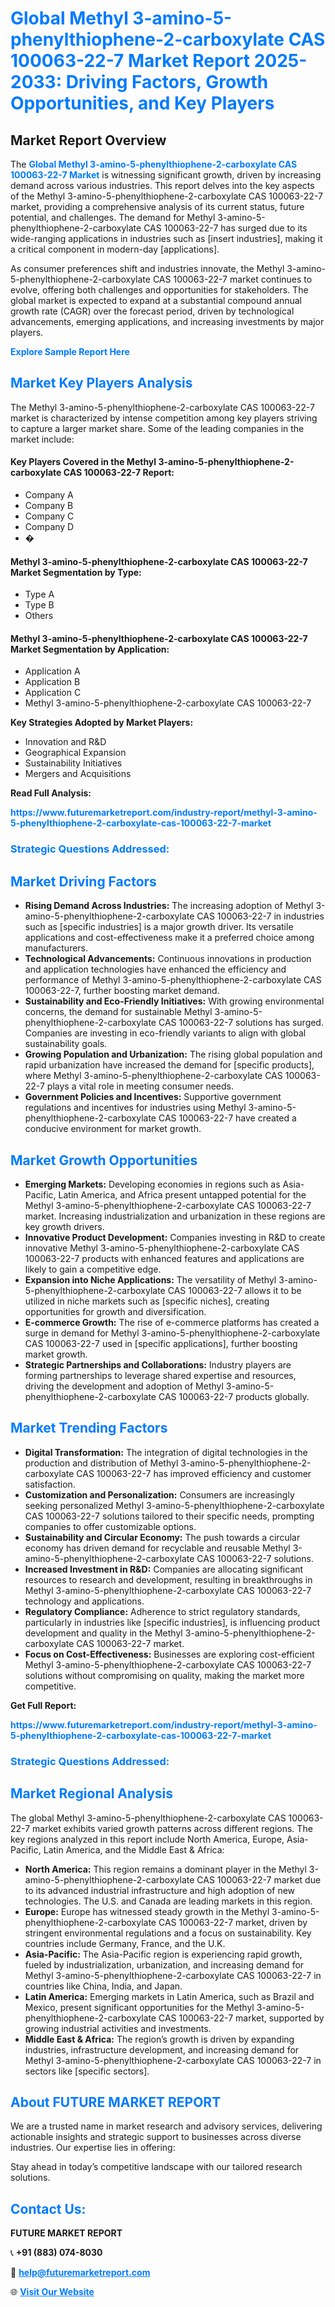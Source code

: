 <h1 style="color: #007BFF;">Global Methyl 3-amino-5-phenylthiophene-2-carboxylate CAS 100063-22-7 Market Report 2025-2033: Driving Factors, Growth Opportunities, and Key Players</h1>

<section id="overview">
<h2>Market Report Overview</h2>
<p>The <a href="https://www.futuremarketreport.com/industry-report/methyl-3-amino-5-phenylthiophene-2-carboxylate-cas-100063-22-7-market" style="color: #007BFF; text-decoration: none;"><strong>Global Methyl 3-amino-5-phenylthiophene-2-carboxylate CAS 100063-22-7 Market</strong></a> is witnessing significant growth, driven by increasing demand across various industries. This report delves into the key aspects of the Methyl 3-amino-5-phenylthiophene-2-carboxylate CAS 100063-22-7 market, providing a comprehensive analysis of its current status, future potential, and challenges. The demand for Methyl 3-amino-5-phenylthiophene-2-carboxylate CAS 100063-22-7 has surged due to its wide-ranging applications in industries such as [insert industries], making it a critical component in modern-day [applications].</p>
<p>As consumer preferences shift and industries innovate, the Methyl 3-amino-5-phenylthiophene-2-carboxylate CAS 100063-22-7 market continues to evolve, offering both challenges and opportunities for stakeholders. The global market is expected to expand at a substantial compound annual growth rate (CAGR) over the forecast period, driven by technological advancements, emerging applications, and increasing investments by major players.</p>
</section>

<section id="overview">
<p><a href="https://www.futuremarketreport.com/request-sample/reportId=112419" style="color: #007BFF; text-decoration: none;"><strong>Explore Sample Report Here</strong></a></p>
</section>

<section id="key-players">
<h2 style="color: #007BFF;">Market Key Players Analysis</h2>
<p>The Methyl 3-amino-5-phenylthiophene-2-carboxylate CAS 100063-22-7 market is characterized by intense competition among key players striving to capture a larger market share. Some of the leading companies in the market include:</p>
<h4>Key Players Covered in the Methyl 3-amino-5-phenylthiophene-2-carboxylate CAS 100063-22-7 Report:</h4>
<ul><li>Company A</li><li>Company B</li><li>Company C</li><li>Company D</li><li>�</li></ul>
<h4>Methyl 3-amino-5-phenylthiophene-2-carboxylate CAS 100063-22-7 Market Segmentation by Type:</h4>
<ul><li>Type A</li><li>Type B</li><li>Others</li></ul>

<h4>Methyl 3-amino-5-phenylthiophene-2-carboxylate CAS 100063-22-7 Market Segmentation by Application:</h4>
<ul><li>Application A</li><li>Application B</li><li>Application C</li><li>Methyl 3-amino-5-phenylthiophene-2-carboxylate CAS 100063-22-7</li></ul>
<p><strong>Key Strategies Adopted by Market Players:</strong></p>
<ul>
<li>Innovation and R&D</li>
<li>Geographical Expansion</li>
<li>Sustainability Initiatives</li>
<li>Mergers and Acquisitions</li>
</ul>
</section>

<section>
<p><strong>Read Full Analysis: </strong></p><a href="https://www.futuremarketreport.com/industry-report/methyl-3-amino-5-phenylthiophene-2-carboxylate-cas-100063-22-7-market" style="color: #007BFF; text-decoration: none;"><strong>https://www.futuremarketreport.com/industry-report/methyl-3-amino-5-phenylthiophene-2-carboxylate-cas-100063-22-7-market</strong></a>
<h3 style="color: #007BFF;">Strategic Questions Addressed:</h3>
</section>

<section id="driving-factors">
<h2 style="color: #007BFF;">Market Driving Factors</h2>
<ul>
<li><strong>Rising Demand Across Industries:</strong> The increasing adoption of Methyl 3-amino-5-phenylthiophene-2-carboxylate CAS 100063-22-7 in industries such as [specific industries] is a major growth driver. Its versatile applications and cost-effectiveness make it a preferred choice among manufacturers.</li>
<li><strong>Technological Advancements:</strong> Continuous innovations in production and application technologies have enhanced the efficiency and performance of Methyl 3-amino-5-phenylthiophene-2-carboxylate CAS 100063-22-7, further boosting market demand.</li>
<li><strong>Sustainability and Eco-Friendly Initiatives:</strong> With growing environmental concerns, the demand for sustainable Methyl 3-amino-5-phenylthiophene-2-carboxylate CAS 100063-22-7 solutions has surged. Companies are investing in eco-friendly variants to align with global sustainability goals.</li>
<li><strong>Growing Population and Urbanization:</strong> The rising global population and rapid urbanization have increased the demand for [specific products], where Methyl 3-amino-5-phenylthiophene-2-carboxylate CAS 100063-22-7 plays a vital role in meeting consumer needs.</li>
<li><strong>Government Policies and Incentives:</strong> Supportive government regulations and incentives for industries using Methyl 3-amino-5-phenylthiophene-2-carboxylate CAS 100063-22-7 have created a conducive environment for market growth.</li>
</ul>
</section>

<section id="growth-opportunities">
<h2 style="color: #007BFF;">Market Growth Opportunities</h2>
<ul>
<li><strong>Emerging Markets:</strong> Developing economies in regions such as Asia-Pacific, Latin America, and Africa present untapped potential for the Methyl 3-amino-5-phenylthiophene-2-carboxylate CAS 100063-22-7 market. Increasing industrialization and urbanization in these regions are key growth drivers.</li>
<li><strong>Innovative Product Development:</strong> Companies investing in R&D to create innovative Methyl 3-amino-5-phenylthiophene-2-carboxylate CAS 100063-22-7 products with enhanced features and applications are likely to gain a competitive edge.</li>
<li><strong>Expansion into Niche Applications:</strong> The versatility of Methyl 3-amino-5-phenylthiophene-2-carboxylate CAS 100063-22-7 allows it to be utilized in niche markets such as [specific niches], creating opportunities for growth and diversification.</li>
<li><strong>E-commerce Growth:</strong> The rise of e-commerce platforms has created a surge in demand for Methyl 3-amino-5-phenylthiophene-2-carboxylate CAS 100063-22-7 used in [specific applications], further boosting market growth.</li>
<li><strong>Strategic Partnerships and Collaborations:</strong> Industry players are forming partnerships to leverage shared expertise and resources, driving the development and adoption of Methyl 3-amino-5-phenylthiophene-2-carboxylate CAS 100063-22-7 products globally.</li>
</ul>
</section>

<section id="trending-factors">
<h2 style="color: #007BFF;">Market Trending Factors</h2>
<ul>
<li><strong>Digital Transformation:</strong> The integration of digital technologies in the production and distribution of Methyl 3-amino-5-phenylthiophene-2-carboxylate CAS 100063-22-7 has improved efficiency and customer satisfaction.</li>
<li><strong>Customization and Personalization:</strong> Consumers are increasingly seeking personalized Methyl 3-amino-5-phenylthiophene-2-carboxylate CAS 100063-22-7 solutions tailored to their specific needs, prompting companies to offer customizable options.</li>
<li><strong>Sustainability and Circular Economy:</strong> The push towards a circular economy has driven demand for recyclable and reusable Methyl 3-amino-5-phenylthiophene-2-carboxylate CAS 100063-22-7 solutions.</li>
<li><strong>Increased Investment in R&D:</strong> Companies are allocating significant resources to research and development, resulting in breakthroughs in Methyl 3-amino-5-phenylthiophene-2-carboxylate CAS 100063-22-7 technology and applications.</li>
<li><strong>Regulatory Compliance:</strong> Adherence to strict regulatory standards, particularly in industries like [specific industries], is influencing product development and quality in the Methyl 3-amino-5-phenylthiophene-2-carboxylate CAS 100063-22-7 market.</li>
<li><strong>Focus on Cost-Effectiveness:</strong> Businesses are exploring cost-efficient Methyl 3-amino-5-phenylthiophene-2-carboxylate CAS 100063-22-7 solutions without compromising on quality, making the market more competitive.</li>
</ul>
</section>

<section>
<p><strong>Get Full Report: </strong></p><a href="https://www.futuremarketreport.com/industry-report/methyl-3-amino-5-phenylthiophene-2-carboxylate-cas-100063-22-7-market" style="color: #007BFF; text-decoration: none;"><strong>https://www.futuremarketreport.com/industry-report/methyl-3-amino-5-phenylthiophene-2-carboxylate-cas-100063-22-7-market</strong></a>
<h3 style="color: #007BFF;">Strategic Questions Addressed:</h3>
</section>


<section id="regional-analysis">
<h2 style="color: #007BFF;">Market Regional Analysis</h2>
<p>The global Methyl 3-amino-5-phenylthiophene-2-carboxylate CAS 100063-22-7 market exhibits varied growth patterns across different regions. The key regions analyzed in this report include North America, Europe, Asia-Pacific, Latin America, and the Middle East & Africa:</p>
<ul>
<li><strong>North America:</strong> This region remains a dominant player in the Methyl 3-amino-5-phenylthiophene-2-carboxylate CAS 100063-22-7 market due to its advanced industrial infrastructure and high adoption of new technologies. The U.S. and Canada are leading markets in this region.</li>
<li><strong>Europe:</strong> Europe has witnessed steady growth in the Methyl 3-amino-5-phenylthiophene-2-carboxylate CAS 100063-22-7 market, driven by stringent environmental regulations and a focus on sustainability. Key countries include Germany, France, and the U.K.</li>
<li><strong>Asia-Pacific:</strong> The Asia-Pacific region is experiencing rapid growth, fueled by industrialization, urbanization, and increasing demand for Methyl 3-amino-5-phenylthiophene-2-carboxylate CAS 100063-22-7 in countries like China, India, and Japan.</li>
<li><strong>Latin America:</strong> Emerging markets in Latin America, such as Brazil and Mexico, present significant opportunities for the Methyl 3-amino-5-phenylthiophene-2-carboxylate CAS 100063-22-7 market, supported by growing industrial activities and investments.</li>
<li><strong>Middle East & Africa:</strong> The region’s growth is driven by expanding industries, infrastructure development, and increasing demand for Methyl 3-amino-5-phenylthiophene-2-carboxylate CAS 100063-22-7 in sectors like [specific sectors].</li>
</ul>
</section>

<footer>
<h2 style="color: #007BFF;">About FUTURE MARKET REPORT</h2>
<p>We are a trusted name in market research and advisory services, delivering actionable insights and strategic support to businesses across diverse industries. Our expertise lies in offering:</p>

<p>Stay ahead in today’s competitive landscape with our tailored research solutions.</p>

<h2 style="color: #007BFF;">Contact Us:</h2>
<p><strong>FUTURE MARKET REPORT</strong></p>
<p>📞 <strong>+91 (883) 074-8030</strong></p>
<p>📧 <strong><a href="mailto:help@futuremarketreport.com" style="color: #007BFF;">help@futuremarketreport.com</a></strong></p>
<p>🌐 <strong><a href="https://www.futuremarketreport.com/" style="color: #007BFF;">Visit Our Website</a></strong></p>
</footer>